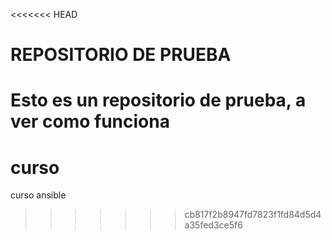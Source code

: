 <<<<<<< HEAD
# REPOSITORIO DE PRUEBA
Esto es un repositorio de prueba, a ver como funciona
=======
# curso
curso ansible
>>>>>>> cb817f2b8947fd7823f1fd84d5d4a35fed3ce5f6

